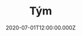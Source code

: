 ---
title: Tým
status: Published
date: 2020-07-01T12:00:00.000Z
text: |-
  První rok hráli\
  moc se neznali\
  tak hodně pili\
  jen tak si snili\
  že by vyhráli

  R:\
  Běžíš, Skočíš, Sehrej, Makej

  Druhý rok hráli\
  trochu se znali\
  pořád si snili\
  mířili k cíli\
  že by vyhráli

  R

  Třetí rok hráli\
  dobře se znali\
  čím dál víc pili\
  i hru zlepšili\
  jiní vyhráli

  R

  Čtvrtý rok hráli\
  byli jak králi\
  všem se jen smáli\
  potom prozřeli\
  brambory vřely

  R

  Pátý rok hráli\
  strašně to chtěli\
  přec oněměli\
  když stříbro měli\
  zase prohráli

  R

  Šestý rok hráli\
  nová krev přišla\
  taktika jim šla\
  sezóna vyšla\
  zlatá ta né ta né ta né

  R

  Sedmý rok hráli\
  trable nastaly\
  ty překonali\
  jak sloni řvali\
  neboť vyhráli
---